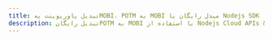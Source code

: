 ---title: تبدیل پاورپوینت بهMOBI، POTM به MOBI مبدل رایگان یا Nodejs SDKdescription: تبدیل رایگانPOTM به MOBI با استفاده از Nodejs Cloud APIs & SDK. همچنین اسناد Microsoft PowerPoint را در Cloud ایجاد، ویرایش و رندر کنید.---